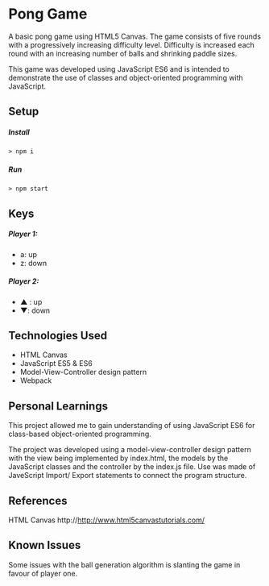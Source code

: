 # Pong Game

A basic pong game using HTML5 Canvas. The game consists of five rounds with a progressively increasing difficulty level.  Difficulty is increased each round with an increasing number of balls and shrinking paddle sizes.

This game was developed using JavaScript ES6 and is intended to demonstrate the use of classes and object-oriented programming with JavaScript.

## Setup
##### Install
`> npm i`
##### Run
`> npm start`
## Keys
##### Player 1:
* a: up
* z: down
##### Player 2:
* ▲ : up
* ▼: down

## Technologies Used

- HTML Canvas
- JavaScript ES5 & ES6
- Model-View-Controller design pattern
- Webpack

## Personal Learnings

This project allowed me to gain understanding of using JavaScript ES6 for class-based object-oriented programming.

The project was developed using a model-view-controller design pattern with the view being implemented by index.html, the models by the JavaScript classes and the controller by the index.js file.  Use was made of JaveScript Import/ Export statements to connect the program structure. 

## References

HTML Canvas http://http://www.html5canvastutorials.com/

## Known Issues

Some issues with the ball generation algorithm is slanting the game in favour of player one.